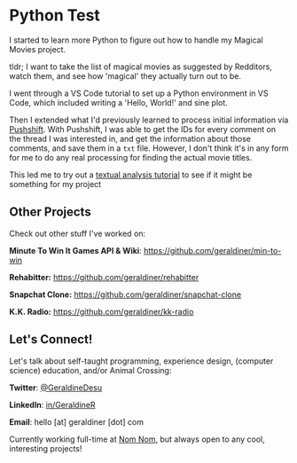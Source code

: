 # Python Test
I started to learn more Python to figure out how to handle my Magical Movies project.

tldr; I want to take the list of magical movies as suggested by Redditors, watch them, and see how 'magical' they actually turn out to be.

I went through a VS Code tutorial to set up a Python environment in VS Code, which included writing a 'Hello, World!' and sine plot.

Then I extended what I'd previously learned to process initial information via [Pushshift](https://pushshift.io). With Pushshift, I was able to get the IDs for every comment on the thread I was interested in, and get the information about those comments, and save them in a `txt` file. However, I don't think it's in any form for me to do any real processing for finding the actual movie titles.

This led me to try out a [textual analysis tutorial](https://github.com/geraldiner/textual-analysis) to see if it might be something for my project









## Other Projects

Check out other stuff I've worked on:

**Minute To Win It Games API & Wiki**: https://github.com/geraldiner/min-to-win

**Rehabitter:** https://github.com/geraldiner/rehabitter

**Snapchat Clone:** https://github.com/geraldiner/snapchat-clone

**K.K. Radio:** https://github.com/geraldiner/kk-radio

## Let's Connect!

Let's talk about self-taught programming, experience design, (computer science) education, and/or Animal Crossing:

**Twitter**: [@GeraldineDesu](https://twitter.com/geraldinedesu)

**LinkedIn**: [in/GeraldineR](https://linkedin.com/in/geraldiner)

**Email**: hello [at] geraldiner [dot] com

Currently working full-time at <a target="_blank" href="https://nomnomnow.com">Nom Nom</a>, but always open to any cool, interesting projects!
